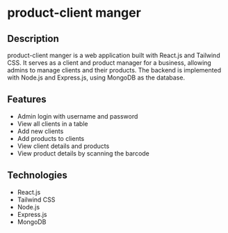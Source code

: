 # product-client manger

## Description

product-client manger is a web application built with React.js and Tailwind CSS. It serves as a client and product manager for a business, allowing admins to manage clients and their products. The backend is implemented with Node.js and Express.js, using MongoDB as the database.

## Features

- Admin login with username and password
- View all clients in a table
- Add new clients
- Add products to clients
- View client details and products
- View product details by scanning the barcode

## Technologies

- React.js
- Tailwind CSS
- Node.js
- Express.js
- MongoDB
